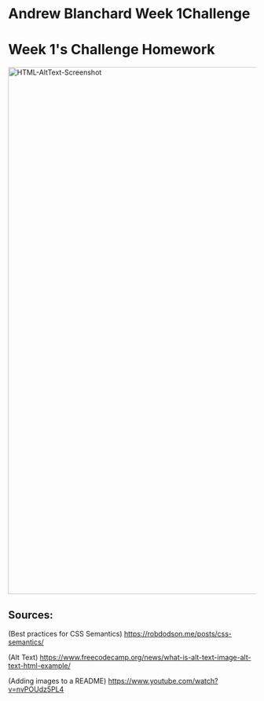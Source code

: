 # Andrew Blanchard Week 1Challenge
# Week 1's Challenge Homework 

<img width="1073" alt="HTML-AltText-Screenshot" src="https://github.com/AndrewBlanchard/Week-1-Challenge/assets/152227162/052bdc6e-46cd-4cea-9edf-e119bcdaa52e"> 

## Sources:
(Best practices for CSS Semantics) https://robdodson.me/posts/css-semantics/

(Alt Text) https://www.freecodecamp.org/news/what-is-alt-text-image-alt-text-html-example/

(Adding images to a README) https://www.youtube.com/watch?v=nvPOUdz5PL4 
